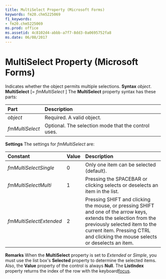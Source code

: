 ```yaml
---
title: MultiSelect Property (Microsoft Forms)
keywords: fm20.chm5225069
f1_keywords:
- fm20.chm5225069
ms.prod: office
ms.assetid: 4c8102d4-abbb-a7f7-8dd3-0a0695752fa8
ms.date: 06/08/2017
---
```



# MultiSelect Property (Microsoft Forms)



Indicates whether the object permits multiple selections.
 **Syntax**
 _object_. **MultiSelect** [= _fmMultiSelect_ ]
The **MultiSelect** property syntax has these parts:


|**Part**|**Description**|
|:-----|:-----|
| _object_|Required. A valid object.|
| _fmMultiSelect_|Optional. The selection mode that the control uses.|
 **Settings**
The settings for  _fmMultiSelect_ are:


|**Constant**|**Value**|**Description**|
|:-----|:-----|:-----|
| _fmMultiSelectSingle_|0|Only one item can be selected (default).|
| _fmMultiSelectMulti_|1|Pressing the SPACEBAR or clicking selects or deselects an item in the list.|
| _fmMultiSelectExtended_|2|Pressing SHIFT and clicking the mouse, or pressing SHIFT and one of the arrow keys, extends the selection from the previously selected item to the current item. Pressing CTRL and clicking the mouse selects or deselects an item.|
 **Remarks**
When the **MultiSelect** property is set to _Extended_ or _Simple_, you must use the list box's **Selected** property to determine the selected items. Also, the **Value** property of the control is always **Null**.
The **ListIndex** property returns the index of the row with the keyboard[focus](vbe-glossary.md).

